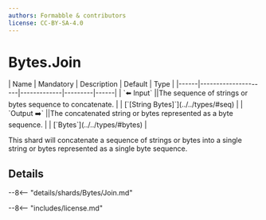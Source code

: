 ```yaml
---
authors: Formabble & contributors
license: CC-BY-SA-4.0
---
```



# Bytes.Join

<div class="sh-parameters" markdown="1">
| Name | Mandatory | Description | Default | Type |
|------|---------------------|-------------|---------|------|
| `⬅️ Input` ||The sequence of strings or bytes sequence to concatenate. | | [`[String Bytes]`](../../types/#seq) |
| `Output ➡️` ||The concatenated string or bytes represented as a byte sequence. | | [`Bytes`](../../types/#bytes) |

</div>

This shard will concatenate a sequence of strings or bytes into a single string or bytes represented as a single byte sequence.

## Details

--8<-- "details/shards/Bytes/Join.md"


--8<-- "includes/license.md"

